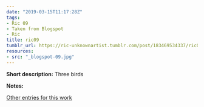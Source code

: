 ```yaml
---
date: "2019-03-15T11:17:28Z"
tags:
- Ric 09
- Taken from Blogspot
- Ric
title: ric09
tumblr_url: https://ric-unknownartist.tumblr.com/post/183469534337/ric09
resources:
- src: "_blogspot-09.jpg"
---
```


**Short description:** Three birds

**Notes:**

[Other entries for this work](/tags/Ric-09)
